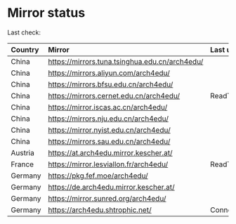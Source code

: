 <script src="./time.js"></script>
# Mirror status
Last check: <script type="text/javascript">localize(1755223628.0971591);</script>

|Country|Mirror|Last update|
|:------|:-----|:----------|
|China|https://mirrors.tuna.tsinghua.edu.cn/arch4edu/|<script type="text/javascript">localize(1755197383);</script>|
|China|https://mirrors.aliyun.com/arch4edu/|<script type="text/javascript">localize(1755197383);</script>|
|China|https://mirrors.bfsu.edu.cn/arch4edu/|<script type="text/javascript">localize(1755154178);</script>|
|China|https://mirrors.cernet.edu.cn/arch4edu/|ReadTimeout|
|China|https://mirror.iscas.ac.cn/arch4edu/|<script type="text/javascript">localize(1755197383);</script>|
|China|https://mirrors.nju.edu.cn/arch4edu/|<script type="text/javascript">localize(1755197383);</script>|
|China|https://mirror.nyist.edu.cn/arch4edu/|<script type="text/javascript">localize(1755197383);</script>|
|China|https://mirrors.sau.edu.cn/arch4edu/|<script type="text/javascript">localize(1755110829);</script>|
|Austria|https://at.arch4edu.mirror.kescher.at/|<script type="text/javascript">localize(1755197383);</script>|
|France|https://mirror.lesviallon.fr/arch4edu/|ReadTimeout|
|Germany|https://pkg.fef.moe/arch4edu/|<script type="text/javascript">localize(1755197383);</script>|
|Germany|https://de.arch4edu.mirror.kescher.at/|<script type="text/javascript">localize(1755197383);</script>|
|Germany|https://mirror.sunred.org/arch4edu/|<script type="text/javascript">localize(1755197383);</script>|
|Germany|https://arch4edu.shtrophic.net/|ConnectionError|

<script src="./tablefilter/tablefilter.js"></script>
<script src="./table.js"></script>
